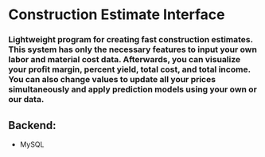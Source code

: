# Construction Estimate Interface

### Lightweight program for creating fast construction estimates. This system has only the necessary features to input your own labor and material cost data. Afterwards, you can visualize your profit margin, percent yield, total cost, and total income. You can also change values to update all your prices simultaneously and apply prediction models using your own or our data.

## Backend:
- MySQL
